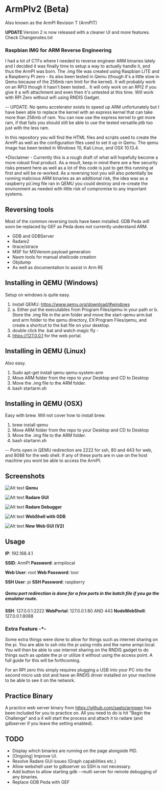 # ArmPIv2 (Beta)
Also known as the ArmPI Revision T (ArmPIT)

**UPDATE**:Version 2 is now released with a cleaner UI and more features.  Check Changenotes.txt

### Raspbian IMG for ARM Reverse Engineering

I had a lot of CTFs where I needed to reverse engineer ARM binaries lately and I decided it was finally time to setup a way to actually handle it, and thus the ArmPI was born.  The .img file was created using Raspbian LITE and a Raspberry PI zero - its also been tested in Qemu (though it's a little slow in Qemu because of the 256mb ram limit for the kernel).  It will probably work on an RPI3 though it hasn't been tested... It will only work on an RPI2 if you give it a wifi attachment and even then it's untested at this time.  Will work with RPI Zero without wifi using RNDIS Gadget.

-- UPDATE: No qemu accelerator exists to speed up ARM unfortunately but I have been able to replace the kernel with an express kernel that can take more than 256mb of ram.  You can now use the express kernel to get more ram, if that fails you should still be able to use the tested versatile.ptb too just with the less ram.

In  this repository you will find the HTML files and scripts used to create the ArmPI as well as the configuration files used to set it up in Qemu.  The qemu image has been tested in Windows 10, Kali Linux, and OSX 10.13.4.

*Disclaimer - Currently this is a rough draft of what will hopefully become a more robust final product.  As a result, keep in mind there are a few security risks present here as well as a lot of this code is just to get this running at first and will be re-worked.  As a reversing tool you will also potentially be running malicious ARM binaries as an additional risk, the idea was as a raspberry pi/.img file ran in QEMU you could destroy and re-create the environment as needed with little risk of compromise to any important systems.  

## Reversing tools

Most of the common reversing tools have been installed.  GDB Peda will soon be replaced by GEF as Peda does not currently understand ARM.

* GDB and GDBServer
* Radare2
* ltrace/strace
* MSF for MSVenom payload generation
* Nasm tools for manual shellcode creation
* Objdump
* As well as documentation to assist in Arm RE

## Installing in QEMU (Windows)
Setup on windows is quite easy.

1. Install QEMU: https://www.qemu.org/download/#windows
2. a. Either put the executables from Program Files/qemu in your path or
   b. Store the .img file in the arm folder and move the start-qemu-arm.bat and arm folder to the qemu directory, EX:Program Files/qemu, and create a shortcut to the bat file on your desktop.
3. double click the .bat and watch magic fly -
4. https://127.0.0.1 for the web portal. 

## Installing in QEMU (Linux) 
Also easy.

1. Sudo apt-get install qemu qemu-system-arm
2. Move ARM folder from the repo to your Desktop and CD to Desktop
3. Move the .img file to the ARM folder.
4. bash startarm.sh

## Installing in QEMU (OSX)
Easy with brew.  Will not cover how to install brew.

1. brew install qemu
2. Move ARM folder from the repo to your Desktop and CD to Desktop
3. Move the .img file to the ARM folder.
4. bash startarm.sh

-- Ports open in QEMU redirection are 2222 for ssh, 80 and 443 for web, and 8088 for the web shell.  If any of these ports are in use on the host machine you wont be able to access the ArmPI.

## Screenshots

![Alt text](/qemu.png?raw=true "Qemu")
**Qemu**

![Alt text](/gui.png?raw=true "Radare GUI")
**Radare GUI**

![Alt text](/dbg.png?raw=true "Radare Debugger")
**Radare Debugger**

![Alt text](/shell.png?raw=true "WebShell")
**WebShell with GDB**

![Alt text](/new_web.png?raw=true "Web GUI New")
**New Web GUI (V2)**

## Usage
**IP**: 192.168.4.1

**SSID**: ArmPI
**Password**: armpilocal

**Web User**: root
**Web Password**: toor

**SSH User**: pi
**SSH Password**: raspberry

##### Qemu port redirection is done for a few ports in the batch file if you go the emulator route.
**SSH**: 127.0.0.1:2222
**WebPortal**: 127.0.0.1:80 AND 443
**NodeWebShell**: 127.0.0.1:8088

### Extra Feature -*-
Some extra things were done to allow for things such as internet sharing on the pi.  You are able to ssh into the pi using rndis and the name armpi.local.  You will then be able to use internet sharing on the RNDIS gadget to do things such as update the pi or utilize it without using the access point.  A full guide for this will be forthcoming.

For an RPI zero this simply requires plugging a USB into your PC into the second micro usb slot and have an RNDIS driver installed on your machine to be able to see it on the network.

## Practice Binary
A practice web server binary from https://github.com/saelo/armpwn has been included for you to practice on.  All you need to do is hit "Begin the Challenge" and a it will start the process and attach it to radare (and gdbserver if you leave the setting enabled).

## TODO
* Display which binaries are running on the page alongside PID.
* [Ongoing] Improve UI.
* Resolve Radare GUI issues (Graph capabilities etc.)
* Allow webshell user to gdbserver so SSH is not necessary.
* Add button to allow starting gdb --multi server for remote debugging of any binaries.
* Replace GDB Peda with GEF 
